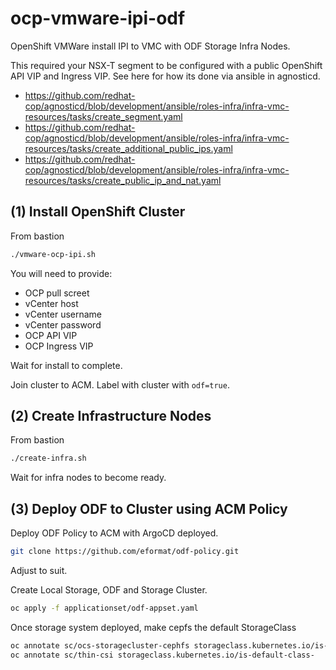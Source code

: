 # ocp-vmware-ipi-odf

OpenShift VMWare install IPI to VMC with ODF Storage Infra Nodes.

This required your NSX-T segment to be configured with a public OpenShift API VIP and Ingress VIP. See here for how its done via ansible in agnosticd.

- https://github.com/redhat-cop/agnosticd/blob/development/ansible/roles-infra/infra-vmc-resources/tasks/create_segment.yaml
- https://github.com/redhat-cop/agnosticd/blob/development/ansible/roles-infra/infra-vmc-resources/tasks/create_additional_public_ips.yaml
- https://github.com/redhat-cop/agnosticd/blob/development/ansible/roles-infra/infra-vmc-resources/tasks/create_public_ip_and_nat.yaml


## (1) Install OpenShift Cluster

From bastion

```bash
./vmware-ocp-ipi.sh
```

You will need to provide:

- OCP pull screet
- vCenter host
- vCenter username
- vCenter password
- OCP API VIP
- OCP Ingress VIP

Wait for install to complete.

Join cluster to ACM. Label with cluster with `odf=true`.

## (2) Create Infrastructure Nodes

From bastion

```bash
./create-infra.sh
```

Wait for infra nodes to become ready.

## (3) Deploy ODF to Cluster using ACM Policy

Deploy ODF Policy to ACM with ArgoCD deployed.

```bash
git clone https://github.com/eformat/odf-policy.git
```

Adjust to suit.

Create Local Storage, ODF and Storage Cluster.

```bash
oc apply -f applicationset/odf-appset.yaml
```

Once storage system deployed, make cepfs the default StorageClass

```bash
oc annotate sc/ocs-storagecluster-cephfs storageclass.kubernetes.io/is-default-class=true
oc annotate sc/thin-csi storageclass.kubernetes.io/is-default-class-
```
